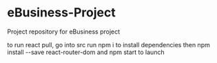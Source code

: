 # eBusiness-Project
Project repository for eBusiness project

to run react pull, go into src run npm i to install dependencies
then npm install --save react-router-dom 
and npm start to launch
